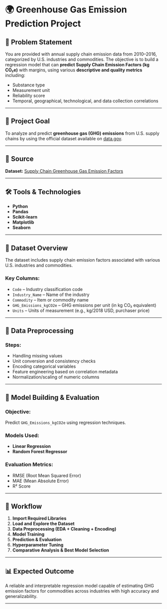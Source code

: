 # 🌍 Greenhouse Gas Emission Prediction Project

## 📌 Problem Statement

You are provided with annual supply chain emission data from 2010–2016, categorized by U.S. industries and commodities. The objective is to build a regression model that can **predict Supply Chain Emission Factors (kg CO₂e)** with margins, using various **descriptive and quality metrics** including:

- Substance type  
- Measurement unit  
- Reliability score  
- Temporal, geographical, technological, and data collection correlations

---

## 🎯 Project Goal

To analyze and predict **greenhouse gas (GHG) emissions** from U.S. supply chains by using the official dataset available on [data.gov](https://catalog.data.gov).

---

## 📁 Source

**Dataset:** [Supply Chain Greenhouse Gas Emission Factors](https://catalog.data.gov/dataset/supply-chain-greenhouse-gas-emission-factors)

---

## 🛠 Tools & Technologies

- **Python**
- **Pandas**
- **Scikit-learn**
- **Matplotlib**
- **Seaborn**

---

## 📂 Dataset Overview

The dataset includes supply chain emission factors associated with various U.S. industries and commodities.

### Key Columns:
- `Code` – Industry classification code  
- `Industry_Name` – Name of the industry  
- `Commodity` – Item or commodity name  
- `GHG_Emissions_kgCO2e` – GHG emissions per unit (in kg CO₂ equivalent)  
- `Units` – Units of measurement (e.g., kg/2018 USD, purchaser price)

---

## 🧹 Data Preprocessing

### Steps:
- Handling missing values
- Unit conversion and consistency checks
- Encoding categorical variables
- Feature engineering based on correlation metadata
- Normalization/scaling of numeric columns

---

## 🤖 Model Building & Evaluation

### Objective:
Predict `GHG_Emissions_kgCO2e` using regression techniques.

### Models Used:
- **Linear Regression**
- **Random Forest Regressor**

### Evaluation Metrics:
- RMSE (Root Mean Squared Error)  
- MAE (Mean Absolute Error)  
- R² Score  

---

## 🚀 Workflow

1. **Import Required Libraries**
2. **Load and Explore the Dataset**
3. **Data Preprocessing (EDA + Cleaning + Encoding)**
4. **Model Training**
5. **Prediction & Evaluation**
6. **Hyperparameter Tuning**
7. **Comparative Analysis & Best Model Selection**

---

## 📊 Expected Outcome

A reliable and interpretable regression model capable of estimating GHG emission factors for commodities across industries with high accuracy and generalizability.

---
